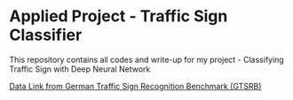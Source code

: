 # Applied Project - Traffic Sign Classifier

This repository contains all codes and write-up for my project - Classifying Traffic Sign with Deep Neural Network

[Data Link from German Traffic Sign Recognition Benchmark (GTSRB)](http://benchmark.ini.rub.de/?section=gtsrb&subsection=dataset)
